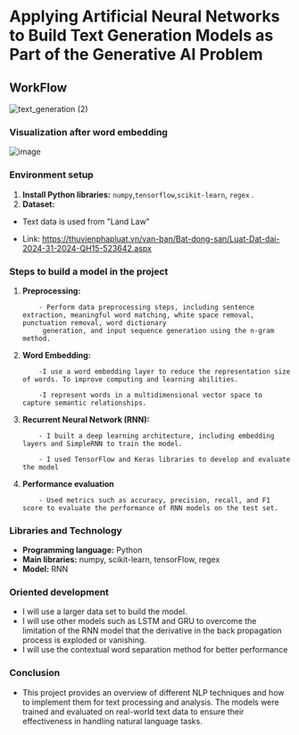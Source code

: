 # Applying Artificial Neural Networks to Build Text Generation Models as Part of the Generative AI Problem 

## WorkFlow

![text_generation (2)](https://github.com/ZeusCoderBE/Next_word_predicting/assets/117000361/ad93bb7e-158b-4214-860d-e54ab19de370)



### Visualization after word embedding
![image](https://github.com/ZeusCoderBE/Next_word_predicting/assets/117000361/396a132a-3b41-4032-89f3-7546abffdf31)


### Environment setup
1. **Install Python libraries:** `numpy`,`tensorflow`,`scikit-learn`, `regex` .
2. **Dataset:**
- Text data is used from "Land Law"
  
- Link: https://thuvienphapluat.vn/van-ban/Bat-dong-san/Luat-Dat-dai-2024-31-2024-QH15-523642.aspx

### Steps to build a model in the project
1. **Preprocessing:**
   
           - Perform data preprocessing steps, including sentence extraction, meaningful word matching, white space removal, punctuation removal, word dictionary   
            generation, and input sequence generation using the n-gram method.
   
3. **Word Embedding:**
   
           -I use a word embedding layer to reduce the representation size of words. To improve computing and learning abilities.
   
           -I represent words in a multidimensional vector space to capture semantic relationships.

4. **Recurrent Neural Network (RNN):**
   
           - I built a deep learning architecture, including embedding layers and SimpleRNN to train the model.
   
           - I used TensorFlow and Keras libraries to develop and evaluate the model
   
6. **Performance evaluation**

           - Used metrics such as accuracy, precision, recall, and F1 score to evaluate the performance of RNN models on the test set.

### Libraries and Technology
- **Programming language:** Python
- **Main libraries:** numpy, scikit-learn, tensorFlow, regex 
- **Model:** RNN


### Oriented development
- I will use a larger data set to build the model.
- I will use other models such as LSTM and GRU to overcome the limitation of the RNN model that the derivative in the back propagation process is exploded or vanishing.
- I will use the contextual word separation method for better performance
### Conclusion
  - This project provides an overview of different NLP techniques and how to implement them for text processing and analysis. The models were trained and evaluated on real-world text data to ensure their effectiveness in handling natural language tasks.
